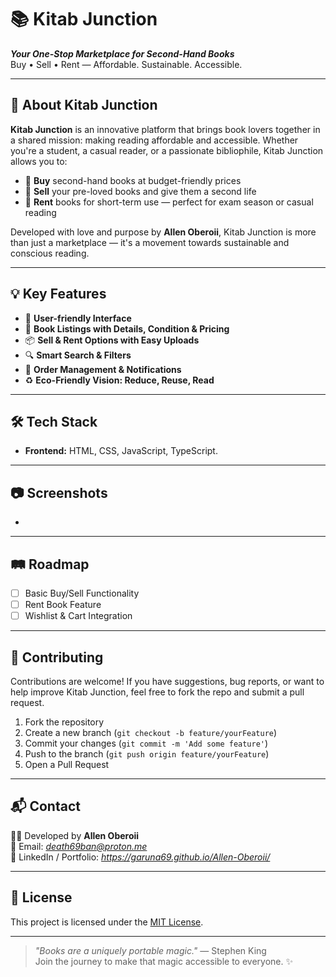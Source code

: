 # 📚 Kitab Junction

**_Your One-Stop Marketplace for Second-Hand Books_**  
Buy • Sell • Rent — Affordable. Sustainable. Accessible.

---

## 🌟 About Kitab Junction

**Kitab Junction** is an innovative platform that brings book lovers together in a shared mission: making reading affordable and accessible. Whether you're a student, a casual reader, or a passionate bibliophile, Kitab Junction allows you to:

- 🛒 **Buy** second-hand books at budget-friendly prices  
- 🔄 **Sell** your pre-loved books and give them a second life  
- 📖 **Rent** books for short-term use — perfect for exam season or casual reading  

Developed with love and purpose by **Allen Oberoii**, Kitab Junction is more than just a marketplace — it's a movement towards sustainable and conscious reading.

---

## 💡 Key Features

- 🚀 **User-friendly Interface**  
- 💬 **Book Listings with Details, Condition & Pricing**  
- 📦 **Sell & Rent Options with Easy Uploads**  
- 🔍 **Smart Search & Filters**  
- 🧾 **Order Management & Notifications**  
- ♻️ **Eco-Friendly Vision: Reduce, Reuse, Read**

---

## 🛠️ Tech Stack

- **Frontend:** HTML, CSS, JavaScript, TypeScript.  

---

## 📷 Screenshots

*
---

## 🛤️ Roadmap

- [ ] Basic Buy/Sell Functionality  
- [ ] Rent Book Feature  
- [ ] Wishlist & Cart Integration

---

## 🙌 Contributing

Contributions are welcome! If you have suggestions, bug reports, or want to help improve Kitab Junction, feel free to fork the repo and submit a pull request.

1. Fork the repository  
2. Create a new branch (`git checkout -b feature/yourFeature`)  
3. Commit your changes (`git commit -m 'Add some feature'`)  
4. Push to the branch (`git push origin feature/yourFeature`)  
5. Open a Pull Request

---

## 📬 Contact

👨‍💻 Developed by **Allen Oberoii**  
📧 Email: *death69ban@proton.me*  
🔗 LinkedIn / Portfolio: *https://garuna69.github.io/Allen-Oberoii/*

---

## 📄 License

This project is licensed under the [MIT License](LICENSE).

---

> _"Books are a uniquely portable magic."_ — Stephen King  
> Join the journey to make that magic accessible to everyone. ✨
